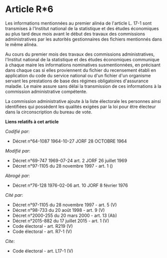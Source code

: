 # Article R*6

Les informations mentionnées au premier alinéa de l'article L. 17-1 sont transmises à l'Institut national de la statistique
et des études économiques au plus tard deux mois avant le début des travaux des commissions administratives par les autorités
gestionnaires des fichiers mentionnés dans le même alinéa.

Au cours du premier mois des travaux des commissions administratives, l'Institut national de la statistique et des études
économiques communique à chaque maire les informations nominatives susmentionnées, en précisant dans chaque cas si elles
proviennent du fichier du recensement établi en application du code du service national ou d'un fichier d'un organisme
servant les prestations de base des régimes obligatoires d'assurance maladie. Le maire assure sans délai la transmission de
ces informations à la commission administrative compétente.

La commission administrative ajoute à la liste électorale les personnes ainsi identifiées qui possèdent les qualités exigées
par la loi pour être électeur dans la circonscription du bureau de vote.

**Liens relatifs à cet article**

_Codifié par_:

  - Décret n°64-1087 1964-10-27 JORF 28 OCTOBRE 1964

_Modifié par_:

  - Décret n°69-747 1969-07-24 art. 2 JORF 26 juillet 1969
  - Décret n°97-1105 du 28 novembre 1997 - art. 1 ()

_Abrogé par_:

  - Décret n°76-128 1976-02-06 art. 10 JORF 8 février 1976

_Cité par_:

  - Décret n°97-1105 du 28 novembre 1997 - art. 5 (V)
  - Décret n°98-733 du 20 août 1998 - art. 9 (V)
  - Décret n°2000-255 du 20 mars 2000 - art. 13 (Ab)
  - Décret n°2015-882 du 17 juillet 2015 - art. 1 (V)
  - Code électoral - art. R219 (V)
  - Code électoral - art. R7-1 (V)

_Cite_:

  - Code électoral - art. L17-1 (V)
